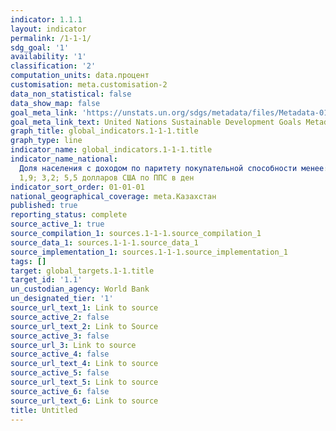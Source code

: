 ```yaml
---
indicator: 1.1.1
layout: indicator
permalink: /1-1-1/
sdg_goal: '1'
availability: '1'
classification: '2'
computation_units: data.процент
customisation: meta.customisation-2
data_non_statistical: false
data_show_map: false
goal_meta_link: 'https://unstats.un.org/sdgs/metadata/files/Metadata-01-01-01a.pdf'
goal_meta_link_text: United Nations Sustainable Development Goals Metadata (pdf 894kB)
graph_title: global_indicators.1-1-1.title
graph_type: line
indicator_name: global_indicators.1-1-1.title
indicator_name_national: 
  Доля населения с доходом по паритету покупательной способности менее: 
  1,9; 3,2; 5,5 долларов США по ППС в ден
indicator_sort_order: 01-01-01
national_geographical_coverage: meta.Казахстан
published: true
reporting_status: complete
source_active_1: true
source_compilation_1: sources.1-1-1.source_compilation_1
source_data_1: sources.1-1-1.source_data_1
source_implementation_1: sources.1-1-1.source_implementation_1
tags: []
target: global_targets.1-1.title
target_id: '1.1'
un_custodian_agency: World Bank
un_designated_tier: '1'
source_url_text_1: Link to source
source_active_2: false
source_url_text_2: Link to Source
source_active_3: false
source_url_3: Link to source
source_active_4: false
source_url_text_4: Link to source
source_active_5: false
source_url_text_5: Link to source
source_active_6: false
source_url_text_6: Link to source
title: Untitled
---
```


